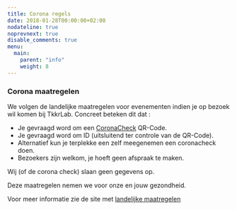 ```yaml
---
title: Corona regels
date: 2018-01-28T00:00:00+02:00
nodateline: true
noprevnext: true
disable_comments: true
menu:
  main:
    parent: "info"
    weight: 8
---
```



### Corona maatregelen

We volgen de landelijke maatregelen voor evenementen indien je op bezoek wil komen bij TkkrLab. Concreet beteken dit dat :

* Je gevraagd word om een [CoronaCheck](https://coronacheck.nl/) QR-Code.
* Je gevraagd word om ID (uitsluitend ter controle van de QR-Code).
* Alternatief kun je terplekke een zelf meegenemen  een coronacheck doen.
* Bezoekers zijn welkom, je hoeft geen afspraak te maken.

Wij (of de corona check) slaan geen gegevens op.

Deze maatregelen nemen we voor onze en jouw gezondheid. 

Voor meer informatie zie de site met [landelijke maatregelen](https://coronadashboard.rijksoverheid.nl/landelijk/maatregelen)

